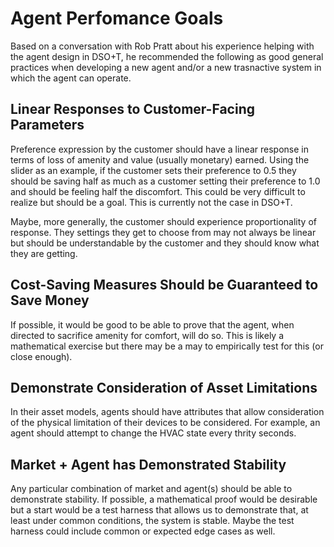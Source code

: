 # Agent Perfomance Goals

Based on a conversation with Rob Pratt about his experience helping with the agent design in DSO+T, he recommended the following as good general practices when developing a new agent and/or a new trasnactive system in which the agent can operate.

## Linear Responses to Customer-Facing Parameters

Preference expression by the customer should have a linear response in terms of loss of amenity and value (usually monetary) earned. Using the slider as an example, if the customer sets their preference to 0.5 they should be saving half as much as a customer setting their preference to 1.0 and should be feeling half the discomfort. This could be very difficult to realize but should be a goal. This is currently not the case in DSO+T.

Maybe, more generally, the customer should experience proportionality of response. They settings they get to choose from may not always be linear but should be understandable by the customer and they should know what they are getting.

## Cost-Saving Measures Should be Guaranteed to Save Money

If possible, it would be good to be able to prove that the agent, when directed to sacrifice amenity for comfort, will do so. This is likely a mathematical exercise but there may be a may to empirically test for this (or close enough).

## Demonstrate Consideration of Asset Limitations

In their asset models, agents should have attributes that allow consideration of the physical limitation of their devices to be considered. For example, an agent should attempt to change the HVAC state every thrity seconds.

## Market + Agent has Demonstrated Stability

Any particular combination of market and agent(s) should be able to demonstrate stability. If possible, a mathematical proof would be desirable but a start would be a test harness that allows us to demonstrate that, at least under common conditions, the system is stable. Maybe the test harness could include common or expected edge cases as well.